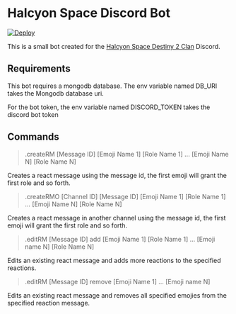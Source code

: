 # Halcyon Space Discord Bot
[![Deploy](https://www.herokucdn.com/deploy/button.svg)](https://heroku.com/deploy)

This is a small bot created for the [Halcyon Space Destiny 2 Clan](https://www.bungie.net/en/ClanV2?groupid=4371365) Discord.

## Requirements
This bot requires a mongodb database. The env variable named DB_URI takes the Mongodb database uri.

For the bot token, the env variable named DISCORD_TOKEN takes the discord bot token

## Commands
> .createRM [Message ID] [Emoji Name 1] [Role Name 1] ... [Emoji Name N] [Role Name N]

Creates a react message using the message id, the first emoji will grant the first role and so forth.

> .createRMO [Channel ID] [Message ID] [Emoji Name 1] [Role Name 1] ... [Emoji Name N] [Role Name N]

Creates a react message in another channel using the message id, the first emoji will grant the first role and so forth.

> .editRM [Message ID] add [Emoji Name 1] [Role Name 1] ... [Emoji name N] [Role Name N]

Edits an existing react message and adds more reactions to the specified reactions.

> .editRM [Message ID] remove [Emoji Name 1] ... [Emoji name N]

Edits an existing react message and removes all specified emojies from the specified reaction message.